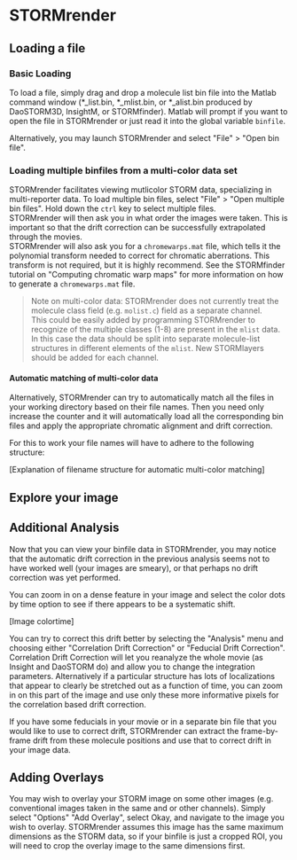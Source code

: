# STORMrender

## Loading a file
### Basic Loading
To load a file, simply drag and drop a molecule list bin file into the Matlab command window (\*\_list.bin, \*\_mlist.bin, or \*\_alist.bin produced by DaoSTORM3D, InsightM, or STORMfinder).  Matlab will prompt if you want to open the file in STORMrender or just read it into the global variable `binfile`.

Alternatively, you may launch STORMrender and select "File" > "Open bin file".  

### Loading multiple binfiles from a multi-color data set
STORMrender facilitates viewing mutlicolor STORM data, specializing in multi-reporter data.  To load multiple bin files, select "File" > "Open multiple bin files".  Hold down the `ctrl` key to select multiple files.  
STORMrender will then ask you in what order the images were taken.  This is important so that the drift correction can be successfully extrapolated through the movies.  
STORMrender will also ask you for a `chromewarps.mat` file, which tells it the polynomial transform needed to correct for chromatic aberrations.  This transform is not required, but it is highly recommend.  See the STORMfinder tutorial on "Computing chromatic warp maps" for more information on how to generate a `chromewarps.mat` file.   

> Note on multi-color data: STORMrender does not currently treat the molecule class  field (e.g. `molist.c`) field as a separate channel.  
> This could be easily added by programming STORMrender to recognize of the multiple classes (1-8) are present in the `mlist` data.  In this case the data should be split into separate molecule-list structures in different elements of the `mlist`.  New STORMlayers should be added for each channel.

#### Automatic matching of multi-color data
Alternatively, STORMrender can try to automatically match all the files in your working directory based on their file names.  Then you need only increase the counter and it will automatically load all the corresponding bin files and apply the appropriate chromatic alignment and drift correction.  

For this to work your file names will have to adhere to the following structure:

[Explanation of filename structure for automatic multi-color matching] 



## Explore your image

## Additional Analysis
Now that you can view your binfile data in STORMrender, you may notice that the automatic drift correction in the previous analysis seems not to have worked well (your images are smeary), or that perhaps no drift correction was yet performed.  

You can zoom in on a dense feature in your image and select the color dots by time option to see if there appears to be a systematic shift.  

[Image colortime]

You can try to correct this drift better by selecting the "Analysis" menu and choosing either "Correlation Drift Correction" or "Feducial Drift Correction".  Correlation Drift Correction will let you reanalyze the whole movie (as Insight and DaoSTORM do) and allow you to change the integration parameters.  Alternatively if a particular structure has lots of localizations that appear to clearly be stretched out as a function of time, you can zoom in on this part of the image and use only these more informative pixels for the correlation based drift correction.    

If you have some feducials in your movie or in a separate bin file that you would like to use to correct drift, STORMrender can extract the frame-by-frame drift from these molecule positions and use that to correct drift in your image data.  


## Adding Overlays
You may wish to overlay your STORM image on some other images (e.g. conventional images taken in the same and or other channels). Simply select "Options" "Add Overlay", select Okay, and navigate to the image you wish to overlay.  STORMrender assumes this image has the same maximum dimensions as the STORM data, so if your binfile is just a cropped ROI, you will need to crop the overlay image to the same dimensions first.  

